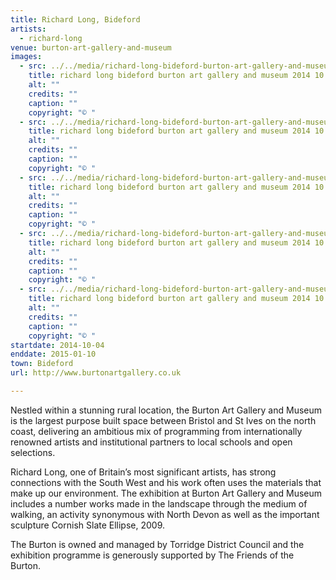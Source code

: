 ```yaml
---
title: Richard Long, Bideford
artists:
  - richard-long
venue: burton-art-gallery-and-museum
images:
  - src: ../../media/richard-long-bideford-burton-art-gallery-and-museum-2014-10-04-0.webp
    title: richard long bideford burton art gallery and museum 2014 10 04 0
    alt: ""
    credits: ""
    caption: ""
    copyright: "© "
  - src: ../../media/richard-long-bideford-burton-art-gallery-and-museum-2014-10-04-1.webp
    title: richard long bideford burton art gallery and museum 2014 10 04 1
    alt: ""
    credits: ""
    caption: ""
    copyright: "© "
  - src: ../../media/richard-long-bideford-burton-art-gallery-and-museum-2014-10-04-2.webp
    title: richard long bideford burton art gallery and museum 2014 10 04 2
    alt: ""
    credits: ""
    caption: ""
    copyright: "© "
  - src: ../../media/richard-long-bideford-burton-art-gallery-and-museum-2014-10-04-3.webp
    title: richard long bideford burton art gallery and museum 2014 10 04 3
    alt: ""
    credits: ""
    caption: ""
    copyright: "© "
  - src: ../../media/richard-long-bideford-burton-art-gallery-and-museum-2014-10-04-4.webp
    title: richard long bideford burton art gallery and museum 2014 10 04 4
    alt: ""
    credits: ""
    caption: ""
    copyright: "© "
startdate: 2014-10-04
enddate: 2015-01-10
town: Bideford
url: http://www.burtonartgallery.co.uk

---
```


Nestled within a stunning rural location, the Burton Art Gallery and Museum is the largest purpose built space between Bristol and St Ives on the north coast, delivering an ambitious mix of programming from internationally renowned artists and institutional partners to local schools and open selections.

Richard Long, one of Britain’s most significant artists, has strong connections with the South West and his work often uses the materials that make up our environment. The exhibition at Burton Art Gallery and Museum includes a number works made in the landscape through the medium of walking, an activity synonymous with North Devon as well as the important sculpture Cornish Slate Ellipse, 2009.

The Burton is owned and managed by Torridge District Council and the exhibition programme is generously supported by The Friends of the Burton.